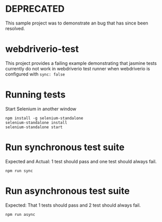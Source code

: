 # DEPRECATED

This sample project was to demonstrate an bug that has since been resolved.

# webdriverio-test

This project provides a failing example demonstrating that jasmine tests
currently do not work in webdriverio test runner when webdriverio is configured
with `sync: false`

# Running tests

Start Selenium in another window
```
npm install -g selenium-standalone
selenium-standalone install
selenium-standalone start
```

# Run synchronous test suite
Expected and Actual: 1 test should pass and one test should always fail.

```
npm run sync
```

# Run asynchronous test suite

Expected: That 1 tests should pass and 2 test should always fail.

```
npm run async
```
